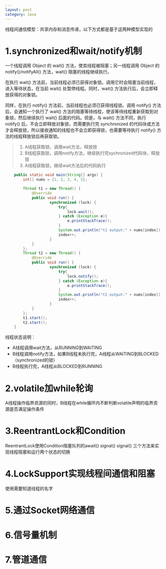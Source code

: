 ```yaml
---
layout: post
category: Java
---
```


线程间通信模型：共享内存和消息传递，以下方式都是基于这两种模型实现的
# 1.synchronized和wait/notify机制
一个线程调用 Object 的 wait() 方法，使其线程被阻塞；另一线程调用 Object 的 notify()/notifyAll() 方法，wait() 阻塞的线程继续执行。

在执行 wait() 方法前，当前线程必须已获得对象锁。调用它时会阻塞当前线程，进入等待状态，在当前 wait() 处暂停线程。同时，wait() 方法执行后，会立即释放获得的对象锁。

同样，在执行 notify() 方法前，当前线程也必须已获得线程锁。调用 notify() 方法后，会通知一个执行了 wait() 方法的阻塞等待线程，使该等待线程重新获取到对象锁，然后继续执行 wait() 后面的代码。但是，与 wait() 方法不同，执行 notify() 后，不会立即释放对象锁，而需要执行完 synchronized 的代码块或方法才会释放锁，所以接收通知的线程也不会立即获得锁，也需要等待执行 notify() 方法的线程释放锁后再获取锁。
> 1. A线程获取锁，调用wait方法，释放锁
> 2. B线程获取锁，调用notify方法，继续执行完sychronized代码块，释放锁
> 3. A线程获取锁，继续wait方法后的代码执行
```Java
    public static void main(String[] args) {
        int[] nums = {1, 2, 3, 4, 5};

        Thread t1 = new Thread() {
            @Override
            public void run() {
                    synchronized (lock) {
                        try{
                            lock.wait();
                        } catch (Exception e){
                            e.printStackTrace();
                        }
                        System.out.println("t1 output:" + nums[index]);
                        index++;
                    }
            }
        };
        Thread t2 = new Thread() {
            @Override
            public void run() {
                    synchronized (lock) {
                        try{
                            lock.notify();
                        } catch (Exception e){
                            e.printStackTrace();
                        }
                        System.out.println("t2 output:" + nums[index]);
                        index++;
                    }
            }
        };
        t1.start();
        t2.start();
    }
```

线程状态说明：
- A线程调用wait方法，从RUNNING到WAITING
- B线程调用notify方法，如果B线程未执行完，A线程从WAITING到BLOCKED（synchronized的锁）
- B线程执行完，A线程从BLOCKED到RUNNING

# 2.volatile加while轮询
A线程操作临界资源的同时，B线程在while循环内不断判断volatile声明的临界资源是否满足操作条件

# 3.ReentrantLock和Condition
ReentrantLock使用Condition阻塞队列的await() signal() signal() 三个方法来实现线程阻塞和运行两个状态的切换

# 4.LockSupport实现线程间通信和阻塞
使用需要知道线程的名字

# 5.通过Socket网络通信

# 6.信号量机制

# 7.管道通信